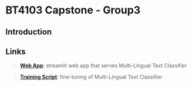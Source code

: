 # BT4103 Capstone - Group3

## Introduction

## Links
> [**Web App**](https://github.com/chengjiangg/BT4103-Group3/tree/main/user_interface): streamlit web app that serves Multi-Lingual Text Classifier

> [**Training Script**](https://github.com/chengjiangg/BT4103-Group3/tree/main/training_script): fine-tuning of Multi-Lingual Text Classifier